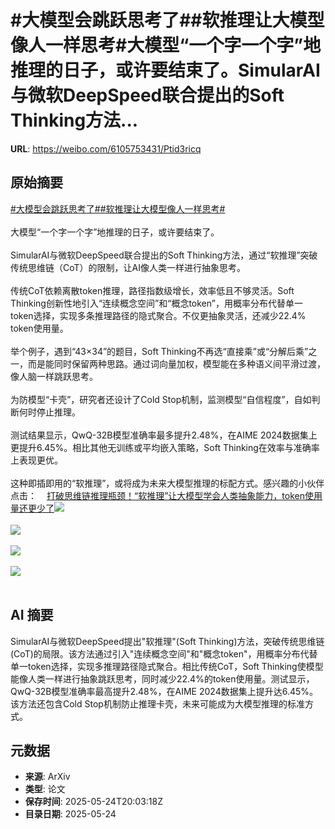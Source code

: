 # #大模型会跳跃思考了##软推理让大模型像人一样思考#大模型“一个字一个字”地推理的日子，或许要结束了。SimularAI与微软DeepSpeed联合提出的Soft Thinking方法...

**URL**: https://weibo.com/6105753431/Ptid3ricq

## 原始摘要

<a href="https://m.weibo.cn/search?containerid=231522type%3D1%26t%3D10%26q%3D%23%E5%A4%A7%E6%A8%A1%E5%9E%8B%E4%BC%9A%E8%B7%B3%E8%B7%83%E6%80%9D%E8%80%83%E4%BA%86%23&amp;extparam=%23%E5%A4%A7%E6%A8%A1%E5%9E%8B%E4%BC%9A%E8%B7%B3%E8%B7%83%E6%80%9D%E8%80%83%E4%BA%86%23" data-hide=""><span class="surl-text">#大模型会跳跃思考了#</span></a><a href="https://m.weibo.cn/search?containerid=231522type%3D1%26t%3D10%26q%3D%23%E8%BD%AF%E6%8E%A8%E7%90%86%E8%AE%A9%E5%A4%A7%E6%A8%A1%E5%9E%8B%E5%83%8F%E4%BA%BA%E4%B8%80%E6%A0%B7%E6%80%9D%E8%80%83%23&amp;extparam=%23%E8%BD%AF%E6%8E%A8%E7%90%86%E8%AE%A9%E5%A4%A7%E6%A8%A1%E5%9E%8B%E5%83%8F%E4%BA%BA%E4%B8%80%E6%A0%B7%E6%80%9D%E8%80%83%23" data-hide=""><span class="surl-text">#软推理让大模型像人一样思考#</span></a><br><br>大模型“一个字一个字”地推理的日子，或许要结束了。<br><br>SimularAI与微软DeepSpeed联合提出的Soft Thinking方法，通过“软推理”突破传统思维链（CoT）的限制，让AI像人类一样进行抽象思考。<br><br>传统CoT依赖离散token推理，路径指数级增长，效率低且不够灵活。Soft Thinking创新性地引入“连续概念空间”和“概念token”，用概率分布代替单一token选择，实现多条推理路径的隐式聚合。不仅更抽象灵活，还减少22.4% token使用量。<br><br>举个例子，遇到“43×34”的题目，Soft Thinking不再选“直接乘”或“分解后乘”之一，而是能同时保留两种思路。通过词向量加权，模型能在多种语义间平滑过渡，像人脑一样跳跃思考。<br><br>为防模型“卡壳”，研究者还设计了Cold Stop机制，监测模型“自信程度”，自如判断何时停止推理。<br><br>测试结果显示，QwQ-32B模型准确率最多提升2.48%，在AIME 2024数据集上更提升6.45%。相比其他无训练或平均嵌入策略，Soft Thinking在效率与准确率上表现更优。<br><br>这种即插即用的“软推理”，或将成为未来大模型推理的标配方式。感兴趣的小伙伴点击：<a href="https://weibo.cn/sinaurl?u=https%3A%2F%2Fmp.weixin.qq.com%2Fs%2Fa12P9YSNcII565BA7NBB1Q" data-hide=""><span class="url-icon"><img style="width: 1rem;height: 1rem" src="https://h5.sinaimg.cn/upload/2015/09/25/3/timeline_card_small_web_default.png" referrerpolicy="no-referrer"></span><span class="surl-text">打破思维链推理瓶颈！“软推理”让大模型学会人类抽象能力，token使用量还更少了</span></a><img style="" src="https://tvax3.sinaimg.cn/large/006Fd7o3ly1i1qi3sy0t1j30zk0rodq6.jpg" referrerpolicy="no-referrer"><br><br><img style="" src="https://tvax4.sinaimg.cn/large/006Fd7o3ly1i1qi3ui4cmj30p00go0xd.jpg" referrerpolicy="no-referrer"><br><br><img style="" src="https://tvax2.sinaimg.cn/large/006Fd7o3ly1i1qi3wrpmxj30p00lewk6.jpg" referrerpolicy="no-referrer"><br><br><img style="" src="https://tvax2.sinaimg.cn/large/006Fd7o3ly1i1qi3zugxuj30zk0senbd.jpg" referrerpolicy="no-referrer"><br><br>

## AI 摘要

SimularAI与微软DeepSpeed提出"软推理"(Soft Thinking)方法，突破传统思维链(CoT)的局限。该方法通过引入"连续概念空间"和"概念token"，用概率分布代替单一token选择，实现多推理路径隐式聚合。相比传统CoT，Soft Thinking使模型能像人类一样进行抽象跳跃思考，同时减少22.4%的token使用量。测试显示，QwQ-32B模型准确率最高提升2.48%，在AIME 2024数据集上提升达6.45%。该方法还包含Cold Stop机制防止推理卡壳，未来可能成为大模型推理的标准方式。

## 元数据

- **来源**: ArXiv
- **类型**: 论文
- **保存时间**: 2025-05-24T20:03:18Z
- **目录日期**: 2025-05-24
